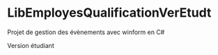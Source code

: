 # LibEmployesQualificationVerEtudt
Projet de gestion des évènements avec winform en C#

Version étudiant

